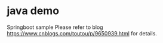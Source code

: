 # java demo
Springboot sample
Please refer to blog https://www.cnblogs.com/toutou/p/9650939.html for details.
